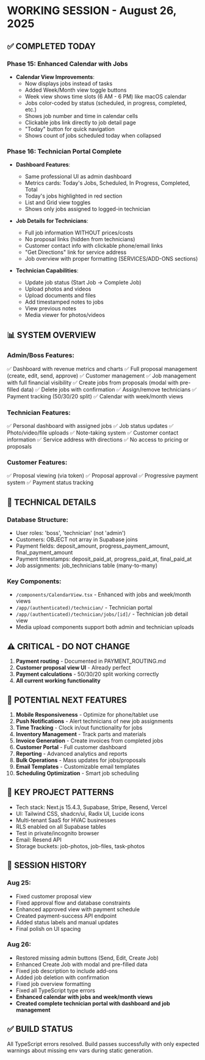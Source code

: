 # WORKING SESSION - August 26, 2025

## ✅ COMPLETED TODAY

### Phase 15: Enhanced Calendar with Jobs
- **Calendar View Improvements**:
  - Now displays jobs instead of tasks
  - Added Week/Month view toggle buttons
  - Week view shows time slots (6 AM - 6 PM) like macOS calendar
  - Jobs color-coded by status (scheduled, in progress, completed, etc.)
  - Shows job number and time in calendar cells
  - Clickable jobs link directly to job detail page
  - "Today" button for quick navigation
  - Shows count of jobs scheduled today when collapsed

### Phase 16: Technician Portal Complete
- **Dashboard Features**:
  - Same professional UI as admin dashboard
  - Metrics cards: Today's Jobs, Scheduled, In Progress, Completed, Total
  - Today's jobs highlighted in red section
  - List and Grid view toggles
  - Shows only jobs assigned to logged-in technician
  
- **Job Details for Technicians**:
  - Full job information WITHOUT prices/costs
  - No proposal links (hidden from technicians)
  - Customer contact info with clickable phone/email links
  - "Get Directions" link for service address
  - Job overview with proper formatting (SERVICES/ADD-ONS sections)
  
- **Technician Capabilities**:
  - Update job status (Start Job → Complete Job)
  - Upload photos and videos
  - Upload documents and files
  - Add timestamped notes to jobs
  - View previous notes
  - Media viewer for photos/videos

## 📊 SYSTEM OVERVIEW

### Admin/Boss Features:
✅ Dashboard with revenue metrics and charts
✅ Full proposal management (create, edit, send, approve)
✅ Customer management
✅ Job management with full financial visibility
✅ Create jobs from proposals (modal with pre-filled data)
✅ Delete jobs with confirmation
✅ Assign/remove technicians
✅ Payment tracking (50/30/20 split)
✅ Calendar with week/month views

### Technician Features:
✅ Personal dashboard with assigned jobs
✅ Job status updates
✅ Photo/video/file uploads
✅ Note-taking system
✅ Customer contact information
✅ Service address with directions
✅ No access to pricing or proposals

### Customer Features:
✅ Proposal viewing (via token)
✅ Proposal approval
✅ Progressive payment system
✅ Payment status tracking

## 🔧 TECHNICAL DETAILS

### Database Structure:
- User roles: 'boss', 'technician' (not 'admin')
- Customers: OBJECT not array in Supabase joins
- Payment fields: deposit_amount, progress_payment_amount, final_payment_amount
- Payment timestamps: deposit_paid_at, progress_paid_at, final_paid_at
- Job assignments: job_technicians table (many-to-many)

### Key Components:
- `/components/CalendarView.tsx` - Enhanced with jobs and week/month views
- `/app/(authenticated)/technician/` - Technician portal
- `/app/(authenticated)/technician/jobs/[id]/` - Technician job detail view
- Media upload components support both admin and technician uploads

## ⚠️ CRITICAL - DO NOT CHANGE

1. **Payment routing** - Documented in PAYMENT_ROUTING.md
2. **Customer proposal view UI** - Already perfect
3. **Payment calculations** - 50/30/20 split working correctly
4. **All current working functionality**

## 🚀 POTENTIAL NEXT FEATURES

1. **Mobile Responsiveness** - Optimize for phone/tablet use
2. **Push Notifications** - Alert technicians of new job assignments
3. **Time Tracking** - Clock in/out functionality for jobs
4. **Inventory Management** - Track parts and materials
5. **Invoice Generation** - Create invoices from completed jobs
6. **Customer Portal** - Full customer dashboard
7. **Reporting** - Advanced analytics and reports
8. **Bulk Operations** - Mass updates for jobs/proposals
9. **Email Templates** - Customizable email templates
10. **Scheduling Optimization** - Smart job scheduling

## 📝 KEY PROJECT PATTERNS

- Tech stack: Next.js 15.4.3, Supabase, Stripe, Resend, Vercel
- UI: Tailwind CSS, shadcn/ui, Radix UI, Lucide icons
- Multi-tenant SaaS for HVAC businesses
- RLS enabled on all Supabase tables
- Test in private/incognito browser
- Email: Resend API
- Storage buckets: job-photos, job-files, task-photos

## 📅 SESSION HISTORY

### Aug 25:
- Fixed customer proposal view
- Fixed approval flow and database constraints  
- Enhanced approved view with payment schedule
- Created payment-success API endpoint
- Added status labels and manual updates
- Final polish on UI spacing

### Aug 26:
- Restored missing admin buttons (Send, Edit, Create Job)
- Enhanced Create Job with modal and pre-filled data
- Fixed job description to include add-ons
- Added job deletion with confirmation
- Fixed job overview formatting
- Fixed all TypeScript type errors
- **Enhanced calendar with jobs and week/month views**
- **Created complete technician portal with dashboard and job management**

## ✅ BUILD STATUS

All TypeScript errors resolved. Build passes successfully with only expected warnings about missing env vars during static generation.
